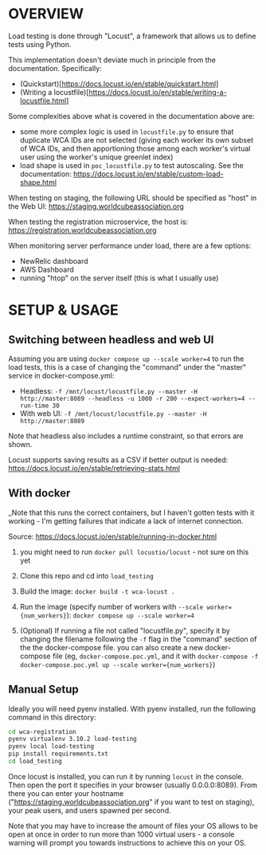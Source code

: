 # OVERVIEW

Load testing is done through "Locust", a framework that allows us to define tests using Python.

This implementation doesn't deviate much in principle from the documentation. Specifically:
- (Quickstart)[https://docs.locust.io/en/stable/quickstart.html]
- (Writing a locustfile)[https://docs.locust.io/en/stable/writing-a-locustfile.html]

Some complexities above what is covered in the documentation above are:
- some more complex logic is used in `locustfile.py` to ensure that duplicate WCA IDs are not selected (giving each worker its own subset of WCA IDs, and then apportioning those among each worker's virtual user using the worker's unique greenlet index)
- load shape is used in `poc_locustfile.py` to test autoscaling. See the documentation: https://docs.locust.io/en/stable/custom-load-shape.html

When testing on staging, the following URL should be specified as "host" in the Web UI: https://staging.worldcubeassociation.org

When testing the registration microservice, the host is: https://registration.worldcubeassociation.org

When monitoring server performance under load, there are a few options:
- NewRelic dashboard
- AWS Dashboard
- running "htop" on the server itself (this is what I usually use)


# SETUP & USAGE

## Switching between headless and web UI

Assuming you are using `docker compose up --scale worker=4` to run the load tests, this is a case of changing the "command" under the "master" service in docker-compose.yml:
* Headless: `-f /mnt/locust/locustfile.py --master -H http://master:8089 --headless -u 1000 -r 200 --expect-workers=4 --run-time 30`
* With web UI: `-f /mnt/locust/locustfile.py --master -H http://master:8089`

Note that headless also includes a runtime constraint, so that errors are shown.

Locust supports saving results as a CSV if better output is needed: https://docs.locust.io/en/stable/retrieving-stats.html

## With docker

_Note that this runs the correct containers, but I haven't gotten tests with it working - I'm getting failures that indicate a lack of internet connection.

Source: https://docs.locust.io/en/stable/running-in-docker.html

1. you might need to run `docker pull locustio/locust` - not sure on this yet

2. Clone this repo and cd into `load_testing`

3. Build the image: `docker build -t wca-locust .`

4. Run the image (specify number of workers with `--scale worker={num_workers}`): `docker compose up --scale worker=4`

5. (Optional) If running a file not called "locustfile.py", specify it by changing the filename following the `-f` flag in the "command" section of the the docker-compose file. you can also create a new docker-compose file (eg, `docker-compose.poc.yml`, and it with `docker-compose -f docker-compose.poc.yml up --scale worker={num_workers}`)

## Manual Setup

Ideally you will need pyenv installed. With pyenv installed, run the following command in this directory:

```bash
cd wca-registration
pyenv virtualenv 3.10.2 load-testing
pyenv local load-testing
pip install requirements.txt
cd load_testing
```

Once locust is installed, you can run it by running `locust` in the console. Then open the port it specifies in your browser (usually 0.0.0.0:8089). From there you can enter your hostname ("https://staging.worldcubeassociation.org" if you want to test on staging), your peak users, and users spawned per second. 

Note that you may have to increase the amount of files your OS allows to be open at once in order to run more than 1000 virtual users - a console warning will prompt you towards instructions to achieve this on your OS.  
